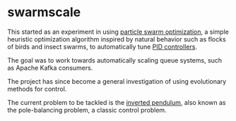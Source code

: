 swarmscale
==========

This started as an experiment in using <a href="https://en.wikipedia.org/wiki/Particle_swarm_optimization">particle swarm optimization</a>,
a simple heuristic optimization algorithm inspired by natural behavior such as flocks of birds and insect swarms, to automatically
tune <a href="https://en.wikipedia.org/wiki/PID_controller">PID controllers</a>.

The goal was to work towards automatically scaling queue systems, such as Apache Kafka consumers.

The project has since become a general investigation of using evolutionary methods for control.

The current problem to be tackled is the <a href="https://en.wikipedia.org/wiki/Inverted_pendulum">inverted pendulum</a>, also known as the pole-balancing problem, a classic control problem.